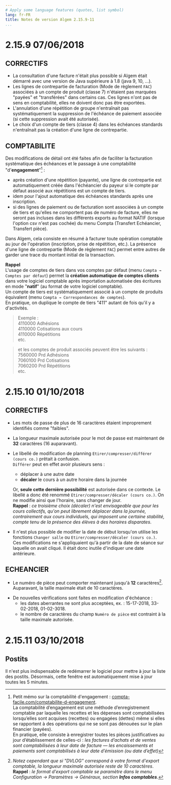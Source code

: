 ```yaml
---
# Apply some language features (quotes, list symbol)
lang: fr-FR 
title: Notes de version Algem 2.15.9-11
...
```

# 2.15.9 07/06/2018

## CORRECTIFS
* La consultation d'une facture n'était plus possible si Algem était démarré avec une version de Java supérieure à 1.8 (java 9, 10, ...).
* Les lignes de contrepartie de facturation (Mode de règlement `FAC`) associées à un compte de produit (classe 7) n'étaient pas marquées "payées" et "transférées" dans certains cas. Ces lignes n'ont pas de sens en comptabilité, elles ne doivent donc pas être exportées.
* L'annulation d'une répétition de groupe n'entraînait pas systématiquement la suppression de l'échéance de paiement associée (si cette suppression avait été autorisée).
* Le choix d'un compte de tiers (classe 4) dans les échéances standards n'entraînait pas la création d'une ligne de contrepartie.

## COMPTABILITE
Des modifications de détail ont été faites afin de faciliter la facturation systématique des échéances et le passage à une comptabilité "d'**engagement**"[^1] :

* après création d'une répétition (payante), une ligne de contrepartie est automatiquement créée dans l'échéancier du payeur si le compte par défaut associé aux répétitions est un compte de tiers.
* idem pour l'ajout automatique des échéances standards après une inscription.
* si des lignes de paiement ou de facturation sont associées à un compte de tiers et qu'elles ne comportent pas de numéro de facture, elles ne seront pas incluses dans les différents exports au format NATIF (lorsque l'option csv n'est pas cochée) du menu Compta (Transfert Echéancier, Transfert pièce).
 
[^1]: Petit mémo sur la comptabilité d'engagement : 
[compta-facile.com/comptabilite-d-engagement](https://www.compta-facile.com/comptabilite-d-engagement/).\
La comptabilité d’engagement est une méthode d’enregistrement comptable par laquelle les recettes et les dépenses sont comptabilisées lorsqu’elles sont acquises (recettes) ou engagées (dettes) même si elles se rapportent à des opérations qui ne se sont pas dénouées sur le plan financier (payées).\
En pratique, elle consiste à enregistrer toutes les pièces justificatives au jour d’établissement de celles-ci :
_les factures d’achats et de ventes sont comptabilisées à leur date de facture_ &mdash; 
_les encaissements et paiements sont comptabilisés à leur date d’émission (ou date d’effet)_

Dans Algem, cela consiste en résumé à facturer toute opération comptable au jour de l'opération (inscription, prise de répétition, etc.). La présence d'une ligne de contrepartie (Mode de règlement `FAC`) permet entre autres de garder une trace du montant initial de la transaction.
 
**Rappel**\
L'usage de comptes de tiers dans vos comptes par défaut (menu `Compta → Comptes par défaut`) permet la **création automatique de comptes clients** dans votre logiciel comptable après importation automatisée des écritures en mode "**natif**" (au format de votre logiciel comptable).\
Un compte de tiers est systématiquement associé à un compte de produits équivalent (menu `Compta → Correspondances de comptes`).\
En pratique, on duplique le compte de tiers "411" autant de fois qu'il y a d'activités.

> Exemple :\
 4110000 Adhésions\
 4110000 Cotisations aux cours\
 4110000 Répétitions\
 etc.
 
> et les comptes de produit associés peuvent être les suivants :\
 7560000 Prd Adhésions\
 7060100 Prd Cotisations\
 7060200 Prd Répétitions\
 etc.
 
# 2.15.10 01/10/2018

## CORRECTIFS
* Les mots de passe de plus de 16 caractères étaient improprement identifiés comme "faibles".
* La longueur maximale autorisée pour le mot de passe est maintenant de **32** caractères (16 auparavant).
* Le libellé de modification de planning `Etirer/compresser/différer (cours co.)` prêtait à confusion.\
`Différer` peut en effet avoir plusieurs sens :
    * déplacer à une autre date
    * **décaler** le cours à un autre horaire dans la journée

    Or, **seule cette dernière possibilité** est autorisée dans ce contexte. Le libellé a donc été renommé `Etirer/compresser/décaler (cours co.)`. On ne modifie ainsi que l'horaire, sans changer de jour.\
    **Rappel** : _ce troisième choix (décaler) n'est envisageable que pour les cours collectifs, qu'on peut librement déplacer dans la journée, contrairement aux cours individuels, qui imposent une certaine stabilité, compte tenu de la présence des élèves à des horaires disparates_.
* Il n'est plus possible de modifier la date de début lorsqu'on utilise les fonctions `Changer salle` ou `Etirer/compresser/décaler (cours co.)`. Ces modifications ne s'appliquaient qu'à partir de la date de séance sur laquelle on avait cliqué. Il était donc inutile d'indiquer une date antérieure.

## ECHEANCIER
* Le numéro de pièce peut comporter maintenant jusqu'à **12** caractères[^2]. Auparavant, la taille maximale était de 10 caractères.

[^2]:_Notez cependant que si "DVLOG" correspond à votre format d'export comptable, la longueur maximale autorisée reste de 10 caractères_.\
**Rappel** : _le format d'export comptable se paramètre dans le menu Configuration → Paramètres → Généraux, section **Infos comptables**_.

* De nouvelles vérifications sont faites en modification d'échéance :
    * les dates aberrantes ne sont plus acceptées, ex. : 15-17-2018, 33-02-2018, 01-02-3018.
    * le nombre de caractères du champ `Numéro de pièce` est contraint à la taille maximale autorisée.
    
# 2.15.11 03/10/2018

## Postits
Il n'est plus indispensable de redémarrer le logiciel pour mettre à jour la liste des postits. Désormais, cette fenêtre est automatiquement mise à jour toutes les 5 minutes.

